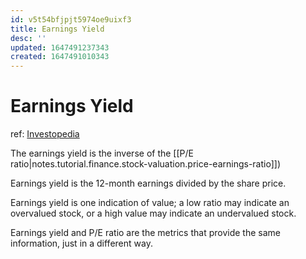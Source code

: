 ```yaml
---
id: v5t54bfjpjt5974oe9uixf3
title: Earnings Yield
desc: ''
updated: 1647491237343
created: 1647491010343
---
```

# Earnings Yield
ref: [Investopedia](https://www.investopedia.com/terms/e/earningsyield.asp)

The earnings yield is the inverse of the [[P/E ratio|notes.tutorial.finance.stock-valuation.price-earnings-ratio]])  

Earnings yield is the 12-month earnings divided by the share price.

Earnings yield is one indication of value; a low ratio may indicate an overvalued stock, or a high value may indicate an undervalued stock.

Earnings yield and P/E ratio are the metrics that provide the same information, just in a different way.
